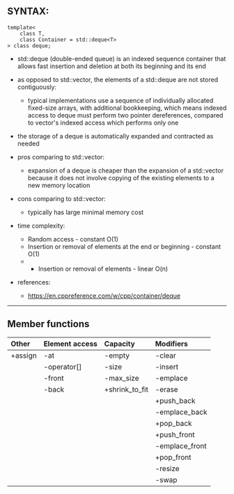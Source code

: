 ## SYNTAX:
    template<
        class T,
        class Container = std::deque<T>
    > class deque;
 
 - std::deque (double-ended queue) is an indexed sequence container that allows fast insertion
   and deletion at both its beginning and its end
 - as opposed to std::vector, the elements of a std::deque are not stored contiguously:
    - typical implementations use a sequence of individually allocated fixed-size arrays,
      with additional bookkeeping, which means indexed access to deque must perform two pointer
      dereferences, compared to vector's indexed access which performs only one
 - the storage of a deque is automatically expanded and contracted as needed
 - pros comparing to std::vector:
    - expansion of a deque is cheaper than the expansion of a std::vector because
      it does not involve copying of the existing elements to a new memory location
 - cons comparing to std::vector:
    - typically has large minimal memory cost

 - time complexity:
    - Random access - constant O(1)
    - Insertion or removal of elements at the end or beginning - constant O(1)
    - - Insertion or removal of elements - linear O(n)

 - references:
    - https://en.cppreference.com/w/cpp/container/deque
--------------------------------------------------------------------------------

## Member functions
| Other     | Element access   | Capacity       | Modifiers      |
| :---      | :---             | :---           | :---           |
| +assign   | -at              | -empty         | -clear         |
|           | -operator[]      | -size          | -insert        |
|           | -front           | -max_size      | -emplace       |
|           | -back            | +shrink_to_fit | -erase         |
|           |                  |                | +push_back     |
|           |                  |                | -emplace_back  |
|           |                  |                | +pop_back      |
|           |                  |                | +push_front    |
|           |                  |                | -emplace_front |
|           |                  |                | +pop_front     |
|           |                  |                | -resize        |
|           |                  |                | -swap          |
